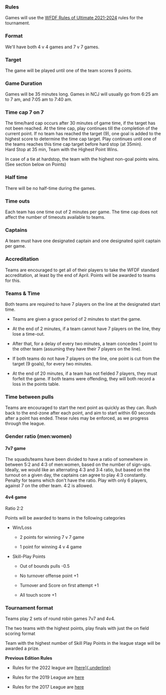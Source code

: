 ### Rules

Games will use the [WFDF Rules of Ultimate 2021-2024](https://rules.wfdf.org/) rules for the tournament.

### Format

We'll have both 4 v 4 games and 7 v 7 games.

### Target

The game will be played until one of the team scores 9 points.

### Game Duration

Games will be 35 minutes long. Games in NCJ will usually go from 6:25 am to 7 am, and 7:05 am to 7:40 am.

### Time cap 7 on 7

The time/hard cap occurs after 30 minutes of game time, if the target has not been reached. At the time cap, play continues till the completion of the current point. If no team has reached the target (9), one goal is added to the highest score to determine the time cap target. Play continues until one of the teams reaches this time cap target before hard stop (at 35min).\
Hard Stop at 35 min, Team with the Highest Point Wins.

In case of a tie at hardstop, the team with the highest non-goal points wins. (See section below on Points)

### Half time

There will be no half-time during the games.

### Time outs

Each team has one time out of 2 minutes per game. The time cap does not affect the number of timeouts available to teams.

### Captains

A team must have one designated captain and one designated spirit captain per game.

### Accreditation

Teams are encouraged to get all of their players to take the WFDF standard accreditation, at least by the end of April. Points will be awarded to teams for this.

### Teams & Time

Both teams are required to have 7 players on the line at the designated start time.

-   Teams are given a grace period of 2 minutes to start the game.

-   At the end of 2 minutes, if a team cannot have 7 players on the line, they lose a time-out.

-   After that, for a delay of every two minutes, a team concedes 1 point to the other team (assuming they have their 7 players on the line).

-   If both teams do not have 7 players on the line, one point is cut from the target (9 goals), for every two minutes.

-   At the end of 20 minutes, if a team has not fielded 7 players, they must forfeit the game. If both teams were offending, they will both record a loss in the points table.

### Time between pulls

Teams are encouraged to start the next point as quickly as they can. Rush back to the end-zone after each point, and aim to start within 60 seconds after a point has ended. These rules may be enforced, as we progress through the league.

### Gender ratio (men:women)

#### 7v7 game

The squads/teams have been divided to have a ratio of somewhere in between 5:2 and 4:3 of men:women, based on the number of sign-ups. Ideally, we would like an alternating 4:3 and 3:4 ratio, but based on the turnout on a given day, the captains can agree to play 4:3 constantly. Penalty for teams which don't have the ratio. Play with only 6 players, against 7 on the other team. 4:2 is allowed.

#### 4v4 game

Ratio 2:2

Points will be awarded to teams in the following categories

-   Win/Loss

    -   2 points for winning 7 v 7 game

    -   1 point for winning 4 v 4 game

-   Skill-Play Points

    -   Out of bounds pulls -0.5

    -   No turnover offense point +1

    -   Turnover and Score on first attempt +1

    -   All touch score +1

### Tournament format

Teams play 2 sets of round robin games 7v7 and 4v4.

The two teams with the highest points, play finals with just the on field scoring format

Team with the highest number of Skill Play Points in the league stage will be awarded a prize.

**Previous Edition Rules**

-   Rules for the 2022 league are [[here]{.underline}](https://tiks-ultimate.in/masala-idli-2022/#rules)

-   Rules for the 2019 League are [here](https://rsvp.tiks-ultimate.in/post/5c78efc951a13b000ab40941)

-   Rules for the 2017 League are [here](https://tiks-ultimate.in/archive/masala-idli-2017/)
